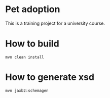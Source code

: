 # Pet adoption
This is a training project for a university course.

# How to build
```
mvn clean install
```

# How to generate xsd
```
mvn jaxb2:schemagen
```